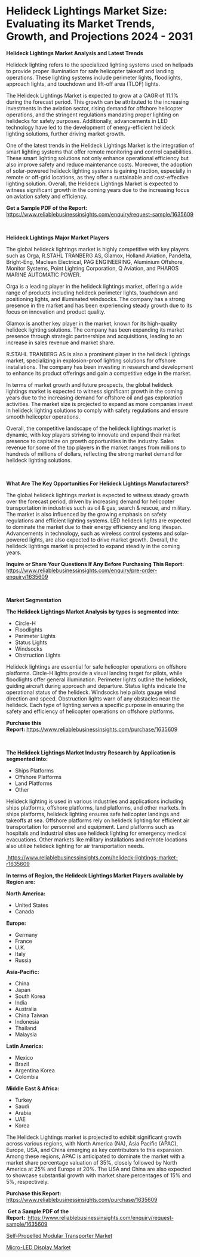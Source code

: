 <p><h1>Helideck Lightings Market Size: Evaluating its Market Trends, Growth, and Projections 2024 - 2031</h1></p><p><strong>Helideck Lightings Market Analysis and Latest Trends</strong></p>
<p><p>Helideck lighting refers to the specialized lighting systems used on helipads to provide proper illumination for safe helicopter takeoff and landing operations. These lighting systems include perimeter lights, floodlights, approach lights, and touchdown and lift-off area (TLOF) lights.</p><p>The Helideck Lightings Market is expected to grow at a CAGR of 11.1% during the forecast period. This growth can be attributed to the increasing investments in the aviation sector, rising demand for offshore helicopter operations, and the stringent regulations mandating proper lighting on helidecks for safety purposes. Additionally, advancements in LED technology have led to the development of energy-efficient helideck lighting solutions, further driving market growth.</p><p>One of the latest trends in the Helideck Lightings Market is the integration of smart lighting systems that offer remote monitoring and control capabilities. These smart lighting solutions not only enhance operational efficiency but also improve safety and reduce maintenance costs. Moreover, the adoption of solar-powered helideck lighting systems is gaining traction, especially in remote or off-grid locations, as they offer a sustainable and cost-effective lighting solution. Overall, the Helideck Lightings Market is expected to witness significant growth in the coming years due to the increasing focus on aviation safety and efficiency.</p></p>
<p><strong>Get a Sample PDF of the Report:&nbsp;</strong> <a href="https://www.reliablebusinessinsights.com/enquiry/request-sample/1635609">https://www.reliablebusinessinsights.com/enquiry/request-sample/1635609</a></p>
<p>&nbsp;</p>
<p><strong>Helideck Lightings Major Market Players</strong></p>
<p><p>The global helideck lightings market is highly competitive with key players such as Orga, R.STAHL TRANBERG AS, Glamox, Holland Aviation, Pandelta, Bright-Eng, Maclean Electrical, PAG ENGINEERING, Aluminium Offshore, Monitor Systems, Point Lighting Corporation, Q Aviation, and PHAROS MARINE AUTOMATIC POWER.</p><p>Orga is a leading player in the helideck lightings market, offering a wide range of products including helideck perimeter lights, touchdown and positioning lights, and illuminated windsocks. The company has a strong presence in the market and has been experiencing steady growth due to its focus on innovation and product quality.</p><p>Glamox is another key player in the market, known for its high-quality helideck lighting solutions. The company has been expanding its market presence through strategic partnerships and acquisitions, leading to an increase in sales revenue and market share.</p><p>R.STAHL TRANBERG AS is also a prominent player in the helideck lightings market, specializing in explosion-proof lighting solutions for offshore installations. The company has been investing in research and development to enhance its product offerings and gain a competitive edge in the market.</p><p>In terms of market growth and future prospects, the global helideck lightings market is expected to witness significant growth in the coming years due to the increasing demand for offshore oil and gas exploration activities. The market size is projected to expand as more companies invest in helideck lighting solutions to comply with safety regulations and ensure smooth helicopter operations.</p><p>Overall, the competitive landscape of the helideck lightings market is dynamic, with key players striving to innovate and expand their market presence to capitalize on growth opportunities in the industry. Sales revenue for some of the top players in the market ranges from millions to hundreds of millions of dollars, reflecting the strong market demand for helideck lighting solutions.</p></p>
<p>&nbsp;</p>
<p><strong>What Are The Key Opportunities For Helideck Lightings Manufacturers?</strong></p>
<p><p>The global helideck lightings market is expected to witness steady growth over the forecast period, driven by increasing demand for helicopter transportation in industries such as oil & gas, search & rescue, and military. The market is also influenced by the growing emphasis on safety regulations and efficient lighting systems. LED helideck lights are expected to dominate the market due to their energy efficiency and long lifespan. Advancements in technology, such as wireless control systems and solar-powered lights, are also expected to drive market growth. Overall, the helideck lightings market is projected to expand steadily in the coming years.</p></p>
<p><strong>Inquire or Share Your Questions If Any Before Purchasing This Report:</strong> <a href="https://www.reliablebusinessinsights.com/enquiry/pre-order-enquiry/1635609">https://www.reliablebusinessinsights.com/enquiry/pre-order-enquiry/1635609</a></p>
<p>&nbsp;</p>
<p><strong>Market Segmentation</strong></p>
<p><strong>The Helideck Lightings Market Analysis by types is segmented into:</strong></p>
<p><ul><li>Circle-H</li><li>Floodlights</li><li>Perimeter Lights</li><li>Status Lights</li><li>Windsocks</li><li>Obstruction Lights</li></ul></p>
<p><p>Helideck lightings are essential for safe helicopter operations on offshore platforms. Circle-H lights provide a visual landing target for pilots, while floodlights offer general illumination. Perimeter lights outline the helideck, guiding aircraft during approach and departure. Status lights indicate the operational status of the helideck. Windsocks help pilots gauge wind direction and speed. Obstruction lights warn of any obstacles near the helideck. Each type of lighting serves a specific purpose in ensuring the safety and efficiency of helicopter operations on offshore platforms.</p></p>
<p><strong>Purchase this Report:&nbsp;</strong><a href="https://www.reliablebusinessinsights.com/purchase/1635609">https://www.reliablebusinessinsights.com/purchase/1635609</a></p>
<p>&nbsp;</p>
<p><strong>The Helideck Lightings Market Industry Research by Application is segmented into:</strong></p>
<p><ul><li>Ships Platforms</li><li>Offshore Platforms</li><li>Land Platforms</li><li>Other</li></ul></p>
<p><p>Helideck lighting is used in various industries and applications including ships platforms, offshore platforms, land platforms, and other markets. In ships platforms, helideck lighting ensures safe helicopter landings and takeoffs at sea. Offshore platforms rely on helideck lighting for efficient air transportation for personnel and equipment. Land platforms such as hospitals and industrial sites use helideck lighting for emergency medical evacuations. Other markets like military installations and remote locations also utilize helideck lighting for air transportation needs.</p></p>
<p><a href="https://www.reliablebusinessinsights.com/helideck-lightings-market-r1635609">&nbsp;https://www.reliablebusinessinsights.com/helideck-lightings-market-r1635609</a></p>
<p><strong>In terms of Region, the Helideck Lightings Market Players available by Region are:</strong></p>
<p>
    <p> <strong> North America: </strong>
        <ul>
            <li>United States</li>
            <li>Canada</li>
        </ul>
        </p> 
    <p> <strong> Europe: </strong>
        <ul>
            <li>Germany</li>
            <li>France</li>
            <li>U.K.</li>
            <li>Italy</li>
            <li>Russia</li>
        </ul>
        </p> 
    <p> <strong> Asia-Pacific: </strong>
        <ul>
            <li>China</li>
            <li>Japan</li>
            <li>South Korea</li>
            <li>India</li>
            <li>Australia</li>
            <li>China Taiwan</li>
            <li>Indonesia</li>
            <li>Thailand</li>
            <li>Malaysia</li>
        </ul>
        </p> 
    <p> <strong> Latin America: </strong>
        <ul>
            <li>Mexico</li>
            <li>Brazil</li>
            <li>Argentina Korea</li>
            <li>Colombia</li>
        </ul>
        </p> 
    <p> <strong> Middle East & Africa: </strong>
        <ul>
            <li>Turkey</li>
            <li>Saudi</li>
            <li>Arabia</li>
            <li>UAE</li>
            <li>Korea</li>
        </ul>
    </p>
    </p>
<p><p>The Helideck Lightings market is projected to exhibit significant growth across various regions, with North America (NA), Asia Pacific (APAC), Europe, USA, and China emerging as key contributors to this expansion. Among these regions, APAC is anticipated to dominate the market with a market share percentage valuation of 35%, closely followed by North America at 25% and Europe at 20%. The USA and China are also expected to showcase substantial growth with market share percentages of 15% and 5%, respectively.</p></p>
<p><strong>Purchase this Report: </strong><a href="https://www.reliablebusinessinsights.com/purchase/1635609">https://www.reliablebusinessinsights.com/purchase/1635609</a></p>
<p>&nbsp;<strong>Get a Sample PDF of the Report:&nbsp;&nbsp;</strong><a href="https://www.reliablebusinessinsights.com/enquiry/request-sample/1635609">https://www.reliablebusinessinsights.com/enquiry/request-sample/1635609</a></p>
<p><strong></strong></p>
<p><p><a href="https://github.com/davidmackay7867865/Market-Research-Report-List-1/blob/main/self-propelled-modular-transporter-market.md">Self-Propelled Modular Transporter Market</a></p><p><a href="https://github.com/caseyee25/Market-Research-Report-List-1/blob/main/micro-led-display-market.md">Micro-LED Display Market</a></p></p>
